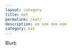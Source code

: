```yaml
---
layout: category
title: eat
permalink: /eat/
description: om nom nom nom
category: eat
---
```


Blurb
